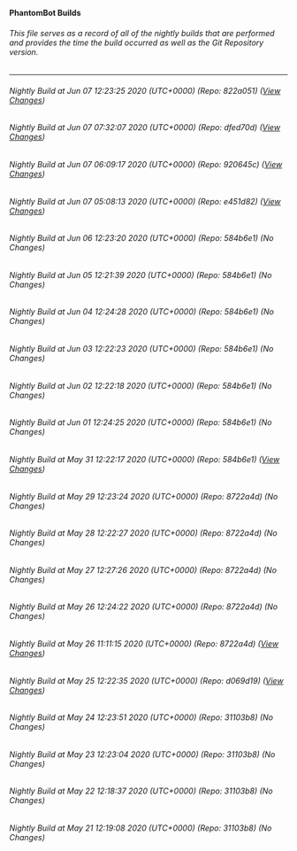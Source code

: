 **PhantomBot Builds**

###### This file serves as a record of all of the nightly builds that are performed and provides the time the build occurred as well as the Git Repository version.
-------------------------------------------------------------------------------------------------------------
###### Nightly Build at Jun 07 12:23:25 2020 (UTC+0000) (Repo: 822a051) ([View Changes](https://github.com/PhantomBot/PhantomBot/compare/dfed70d...822a051))
###### Nightly Build at Jun 07 07:32:07 2020 (UTC+0000) (Repo: dfed70d) ([View Changes](https://github.com/PhantomBot/PhantomBot/compare/920645c...dfed70d))
###### Nightly Build at Jun 07 06:09:17 2020 (UTC+0000) (Repo: 920645c) ([View Changes](https://github.com/PhantomBot/PhantomBot/compare/e451d82...920645c))
###### Nightly Build at Jun 07 05:08:13 2020 (UTC+0000) (Repo: e451d82) ([View Changes](https://github.com/PhantomBot/PhantomBot/compare/584b6e1...e451d82))
###### Nightly Build at Jun 06 12:23:20 2020 (UTC+0000) (Repo: 584b6e1) (No Changes)
###### Nightly Build at Jun 05 12:21:39 2020 (UTC+0000) (Repo: 584b6e1) (No Changes)
###### Nightly Build at Jun 04 12:24:28 2020 (UTC+0000) (Repo: 584b6e1) (No Changes)
###### Nightly Build at Jun 03 12:22:23 2020 (UTC+0000) (Repo: 584b6e1) (No Changes)
###### Nightly Build at Jun 02 12:22:18 2020 (UTC+0000) (Repo: 584b6e1) (No Changes)
###### Nightly Build at Jun 01 12:24:25 2020 (UTC+0000) (Repo: 584b6e1) (No Changes)
###### Nightly Build at May 31 12:22:17 2020 (UTC+0000) (Repo: 584b6e1) ([View Changes](https://github.com/PhantomBot/PhantomBot/compare/8722a4d...584b6e1))
###### Nightly Build at May 29 12:23:24 2020 (UTC+0000) (Repo: 8722a4d) (No Changes)
###### Nightly Build at May 28 12:22:27 2020 (UTC+0000) (Repo: 8722a4d) (No Changes)
###### Nightly Build at May 27 12:27:26 2020 (UTC+0000) (Repo: 8722a4d) (No Changes)
###### Nightly Build at May 26 12:24:22 2020 (UTC+0000) (Repo: 8722a4d) (No Changes)
###### Nightly Build at May 26 11:11:15 2020 (UTC+0000) (Repo: 8722a4d) ([View Changes](https://github.com/PhantomBot/PhantomBot/compare/d069d19...8722a4d))
###### Nightly Build at May 25 12:22:35 2020 (UTC+0000) (Repo: d069d19) ([View Changes](https://github.com/PhantomBot/PhantomBot/compare/31103b8...d069d19))
###### Nightly Build at May 24 12:23:51 2020 (UTC+0000) (Repo: 31103b8) (No Changes)
###### Nightly Build at May 23 12:23:04 2020 (UTC+0000) (Repo: 31103b8) (No Changes)
###### Nightly Build at May 22 12:18:37 2020 (UTC+0000) (Repo: 31103b8) (No Changes)
###### Nightly Build at May 21 12:19:08 2020 (UTC+0000) (Repo: 31103b8) (No Changes)
